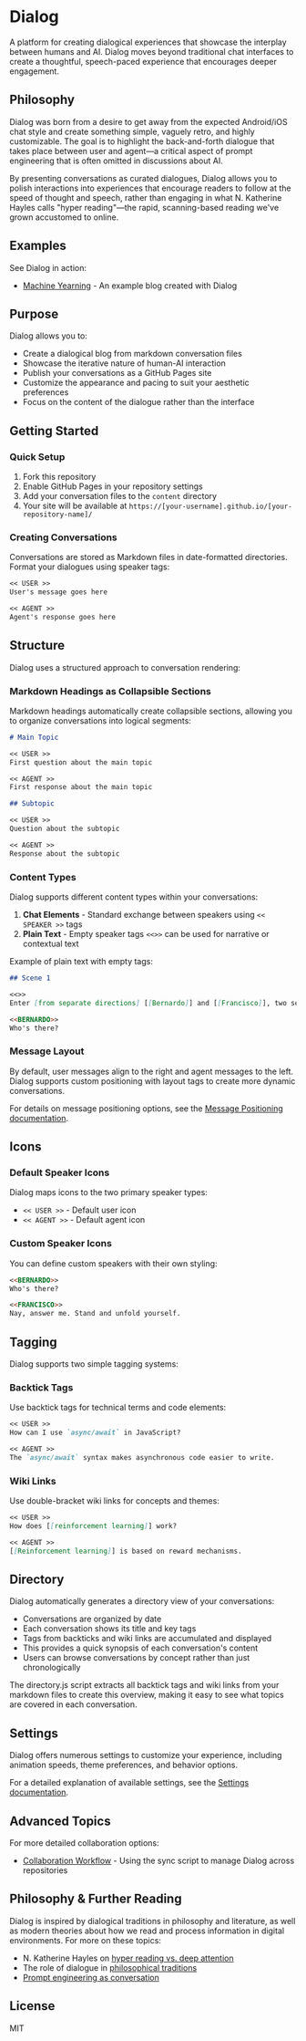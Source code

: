 # Dialog

A platform for creating dialogical experiences that showcase the interplay between humans and AI. Dialog moves beyond traditional chat interfaces to create a thoughtful, speech-paced experience that encourages deeper engagement.

## Philosophy

Dialog was born from a desire to get away from the expected Android/iOS chat style and create something simple, vaguely retro, and highly customizable. The goal is to highlight the back-and-forth dialogue that takes place between user and agent—a critical aspect of prompt engineering that is often omitted in discussions about AI.

By presenting conversations as curated dialogues, Dialog allows you to polish interactions into experiences that encourage readers to follow at the speed of thought and speech, rather than engaging in what N. Katherine Hayles calls "hyper reading"—the rapid, scanning-based reading we've grown accustomed to online.

## Examples

See Dialog in action:
- [Machine Yearning](https://jared-mccoy.github.io/machine-yearning/index.html) - An example blog created with Dialog

## Purpose

Dialog allows you to:

- Create a dialogical blog from markdown conversation files
- Showcase the iterative nature of human-AI interaction
- Publish your conversations as a GitHub Pages site
- Customize the appearance and pacing to suit your aesthetic preferences
- Focus on the content of the dialogue rather than the interface

## Getting Started

### Quick Setup

1. Fork this repository
2. Enable GitHub Pages in your repository settings
3. Add your conversation files to the `content` directory
4. Your site will be available at `https://[your-username].github.io/[your-repository-name]/`

### Creating Conversations

Conversations are stored as Markdown files in date-formatted directories. Format your dialogues using speaker tags:

```markdown
<< USER >>
User's message goes here

<< AGENT >>
Agent's response goes here
```

## Structure

Dialog uses a structured approach to conversation rendering:

### Markdown Headings as Collapsible Sections

Markdown headings automatically create collapsible sections, allowing you to organize conversations into logical segments:

```markdown
# Main Topic

<< USER >>
First question about the main topic

<< AGENT >>
First response about the main topic

## Subtopic

<< USER >>
Question about the subtopic

<< AGENT >>
Response about the subtopic
```

### Content Types

Dialog supports different content types within your conversations:

1. **Chat Elements** - Standard exchange between speakers using `<< SPEAKER >>` tags
2. **Plain Text** - Empty speaker tags `<<>>` can be used for narrative or contextual text

Example of plain text with empty tags:

```markdown
## Scene 1

<<>>
Enter [from separate directions] [[Bernardo]] and [[Francisco]], two sentinels

<<BERNARDO>>
Who's there?
```

### Message Layout

By default, user messages align to the right and agent messages to the left. Dialog supports custom positioning with layout tags to create more dynamic conversations.

For details on message positioning options, see the [Message Positioning documentation](docs/message-positioning.md).

## Icons

### Default Speaker Icons

Dialog maps icons to the two primary speaker types:

- `<< USER >>` - Default user icon
- `<< AGENT >>` - Default agent icon

### Custom Speaker Icons

You can define custom speakers with their own styling:

```markdown
<<BERNARDO>>
Who's there?

<<FRANCISCO>>
Nay, answer me. Stand and unfold yourself.
```

## Tagging

Dialog supports two simple tagging systems:

### Backtick Tags

Use backtick tags for technical terms and code elements:

```markdown
<< USER >>
How can I use `async/await` in JavaScript?

<< AGENT >>
The `async/await` syntax makes asynchronous code easier to write.
```

### Wiki Links

Use double-bracket wiki links for concepts and themes:

```markdown
<< USER >>
How does [[reinforcement learning]] work?

<< AGENT >>
[[Reinforcement learning]] is based on reward mechanisms.
```

## Directory

Dialog automatically generates a directory view of your conversations:

- Conversations are organized by date
- Each conversation shows its title and key tags
- Tags from backticks and wiki links are accumulated and displayed
- This provides a quick synopsis of each conversation's content
- Users can browse conversations by concept rather than just chronologically

The directory.js script extracts all backtick tags and wiki links from your markdown files to create this overview, making it easy to see what topics are covered in each conversation.

## Settings

Dialog offers numerous settings to customize your experience, including animation speeds, theme preferences, and behavior options.

For a detailed explanation of available settings, see the [Settings documentation](docs/settings.md).

## Advanced Topics

For more detailed collaboration options:

- [Collaboration Workflow](docs/collaboration.md) - Using the sync script to manage Dialog across repositories

## Philosophy & Further Reading

Dialog is inspired by dialogical traditions in philosophy and literature, as well as modern theories about how we read and process information in digital environments. For more on these topics:

- N. Katherine Hayles on [hyper reading vs. deep attention](https://www.jstor.org/stable/10.1086/660376)
- The role of dialogue in [philosophical traditions](https://plato.stanford.edu/entries/dialogue/)
- [Prompt engineering as conversation](https://arxiv.org/abs/2302.11382)

## License

MIT  